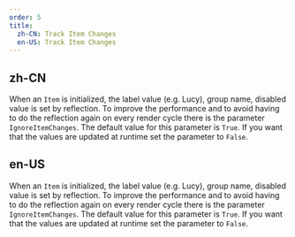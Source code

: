 ```yaml
---
order: 5
title:
  zh-CN: Track Item Changes
  en-US: Track Item Changes
---
```


## zh-CN

When an `Item` is initialized, the label value (e.g. Lucy), group name, disabled value  is set by reflection. To improve the performance and to avoid having to do the reflection again on every render cycle there is the parameter `IgnoreItemChanges`. The default value for this parameter is `True`. If you want that the values are updated at runtime set the parameter to `False`.

## en-US

When an `Item` is initialized, the label value (e.g. Lucy), group name, disabled value  is set by reflection. To improve the performance and to avoid having to do the reflection again on every render cycle there is the parameter `IgnoreItemChanges`. The default value for this parameter is `True`. If you want that the values are updated at runtime set the parameter to `False`.